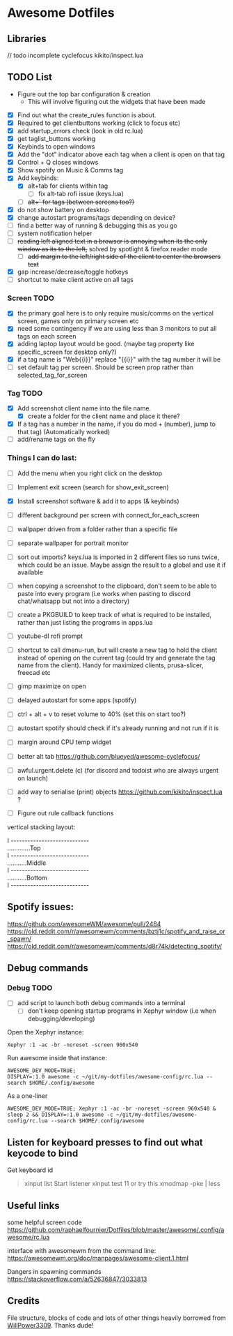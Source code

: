 # Awesome Dotfiles

## Libraries
// todo incomplete
cyclefocus
kikito/inspect.lua

## TODO List
- Figure out the top bar configuration & creation
  - This will involve figuring out the widgets that have been made
- [x] Find out what the create_rules function is about. 
- [x] Required to get clientbuttons working (click to focus etc)
- [x] add startup_errors check (look in old rc.lua)
- [x] get taglist_buttons working
- [x] Keybinds to open windows
- [x] Add the "dot" indicator above each tag when a client is open on that tag
- [x] Control + Q closes windows
- [x] Show spotify on Music & Comms tag
- [x] Add keybinds:
  - [x] alt+tab for clients within tag
    - [ ] fix alt-tab rofi issue (keys.lua)
  - [ ] ~~alt+` for tags (between screens too?)~~
- [x] do not show battery on desktop
- [x] change autostart programs/tags depending on device?
- [ ] find a better way of running & debugging this as you go
- [ ] system notification helper
- [ ] ~~reading left aligned text in a browser is annoying when its the only window as its to the left,~~ solved by spotlight & firefox reader mode
  - [ ] ~~add margin to the left/right side of the client to center the browsers text~~
- [x] gap increase/decrease/toggle hotkeys
- [ ] shortcut to make client active on all tags

### Screen TODO
- [x] the primary goal here is to only require music/comms on the vertical screen, games only on primary screen etc
- [x] need some contingency if we are using less than 3 monitors to put all tags on each screen
- [x] adding laptop layout would be good. (maybe tag property like specific_screen for desktop only?)
- [x] if a tag name is "Web{{i}}" replace "{{i}}" with the tag number it will be
- [ ] set default tag per screen. Should be screen prop rather than selected_tag_for_screen

### Tag TODO
- [x] Add screenshot client name into the file name.
  - [x] create a folder for the client name and place it there?
- [x] If a tag has a number in the name, if you do mod + (number), jump to that tag) (Automatically worked)
- [ ] add/rename tags on the fly

### Things I can do last:
- [ ] Add the menu when you right click on the desktop
- [ ] Implement exit screen (search for show_exit_screen)
- [x] Install screenshot software & add it to apps (& keybinds)
- [ ] different background per screen with connect_for_each_screen
- [ ] wallpaper driven from a folder rather than a specific file
- [ ] separate wallpaper for portrait monitor
- [ ] sort out imports? keys.lua is imported in 2 different files so runs twice, which could be an issue. Maybe assign the result to a global and use it if available
- [ ] when copying a screenshot to the clipboard, don't seem to be able to paste into every program (i.e works when pasting to discord chat/whatsapp but not into a directory)
- [ ] create a PKGBUILD to keep track of what is required to be installed, rather than just listing the programs in apps.lua
- [ ] youtube-dl rofi prompt
- [ ] shortcut to call dmenu-run, but will create a new tag to hold the client instead of opening on the current tag (could try and generate the tag name from the client). Handy for maximized clients, prusa-slicer, freecad etc
- [ ] gimp maximize on open
- [ ] delayed autostart for some apps (spotify)
- [ ] ctrl + alt + v to reset volume to 40% (set this on start too?)
- [ ] autostart spotify should check if it's already running and not run if it is
- [ ] margin around CPU temp widget
- [ ] better alt tab https://github.com/blueyed/awesome-cyclefocus/
- [ ] awful.urgent.delete (c) (for discord and todoist who are always urgent on launch)
- [ ] add way to serialise (print) objects https://github.com/kikito/inspect.lua ?
- [ ] Figure out rule callback functions


vertical stacking layout:

I
\----------------------------  
.............Top  
I
\----------------------------  
...........Middle  
I
\----------------------------  
...........Bottom  
I
\----------------------------  


## Spotify issues:
https://github.com/awesomeWM/awesome/pull/2484  
https://old.reddit.com/r/awesomewm/comments/bztj1c/spotify_and_raise_or_spawn/  
https://old.reddit.com/r/awesomewm/comments/d8r74k/detecting_spotify/  
  
## Debug commands

### Debug TODO
- [ ] add script to launch both debug commands into a terminal
  - [ ] don't keep opening startup programs in Xephyr window (i.e when debugging/developing)

Open the Xephyr instance:
```
Xephyr :1 -ac -br -noreset -screen 960x540
```
Run awesome inside that instance:
```
AWESOME_DEV_MODE=TRUE;
DISPLAY=:1.0 awesome -c ~/git/my-dotfiles/awesome-config/rc.lua --search $HOME/.config/awesome
```

As a one-liner
```
AWESOME_DEV_MODE=TRUE; Xephyr :1 -ac -br -noreset -screen 960x540 & sleep 2 && DISPLAY=:1.0 awesome -c ~/git/my-dotfiles/awesome-config/rc.lua --search $HOME/.config/awesome
```

## Listen for keyboard presses to find out what keycode to bind
Get keyboard id
> xinput list
Start listener
> xinput test 11
or try this
> xmodmap -pke | less

## Useful links
some helpful screen code https://github.com/raphaelfournier/Dotfiles/blob/master/awesome/.config/awesome/rc.lua

interface with awesomewm from the command line:  
https://awesomewm.org/doc/manpages/awesome-client.1.html

Dangers in spawning commands
https://stackoverflow.com/a/52636847/3033813

## Credits

File structure, blocks of code and lots of other things heavily borrowed from [WillPower3309](https://github.com/WillPower3309/awesome-dotfiles). Thanks dude!
